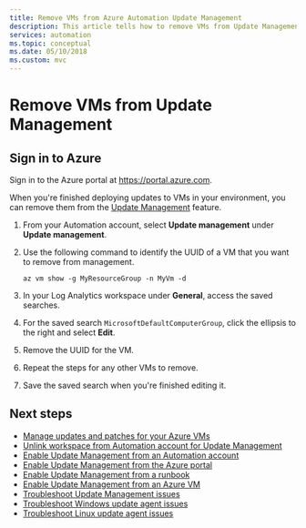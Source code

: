 ```yaml
---
title: Remove VMs from Azure Automation Update Management
description: This article tells how to remove VMs from Update Management.
services: automation
ms.topic: conceptual
ms.date: 05/10/2018
ms.custom: mvc
---
```

# Remove VMs from Update Management

## Sign in to Azure

Sign in to the Azure portal at https://portal.azure.com.

When you're finished deploying updates to VMs in your environment, you can remove them from the [Update Management](automation-update-management.md) feature.

1. From your Automation account, select **Update management** under **Update management**.

2. Use the following command to identify the UUID of a VM that you want to remove from management.

    ```azurecli
    az vm show -g MyResourceGroup -n MyVm -d
    ```

3. In your Log Analytics workspace under **General**, access the saved searches.

4. For the saved search `MicrosoftDefaultComputerGroup`, click the ellipsis to the right and select **Edit**. 

5. Remove the UUID for the VM.

6. Repeat the steps for any other VMs to remove.

7. Save the saved search when you're finished editing it. 

## Next steps

* [Manage updates and patches for your Azure VMs](automation-tutorial-update-management.md)
* [Unlink workspace from Automation account for Update Management](automation-unlink-workspace-update-management.md)
* [Enable Update Management from an Automation account](automation-onboard-solutions-from-automation-account.md)
* [Enable Update Management from the Azure portal](automation-onboard-solutions-from-browse.md)
* [Enable Update Management from a runbook](automation-onboard-solutions.md)
* [Enable Update Management from an Azure VM](automation-onboard-solutions-from-vm.md)
* [Troubleshoot Update Management issues](troubleshoot/update-management.md)
* [Troubleshoot Windows update agent issues](troubleshoot/update-agent-issues.md)
* [Troubleshoot Linux update agent issues](troubleshoot/update-agent-issues-linux.md)
